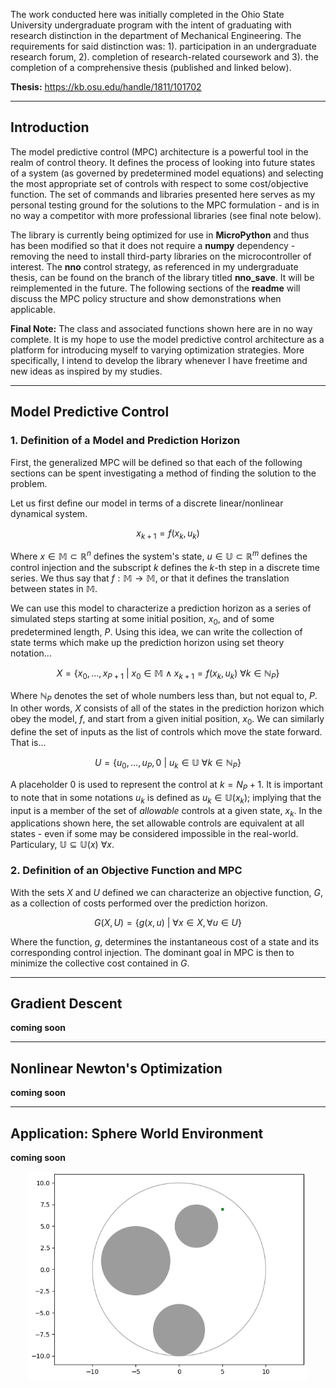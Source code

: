 The work conducted here was initially completed in the Ohio State University undergraduate program with the intent of graduating with research distinction in the department of Mechanical Engineering. The requirements for said distinction was: 1). participation in an undergraduate research forum, 2). completion of research-related coursework and 3). the completion of a comprehensive thesis (published and linked below).

**Thesis:** https://kb.osu.edu/handle/1811/101702


___

## **Introduction**

The model predictive control (MPC) architecture is a powerful tool in the realm of control theory. It defines the process of looking into future states of a system (as governed by predetermined model equations) and selecting the most appropriate set of controls with respect to some cost/objective function. The set of commands and libraries presented here serves as my personal testing ground for the solutions to the MPC formulation - and is in no way a competitor with more professional libraries (see final note below).

The library is currently being optimized for use in **MicroPython** and thus has been modified so that it does not require a **numpy** dependency - removing the need to install third-party libraries on the microcontroller of interest. The **nno** control strategy, as referenced in my undergraduate thesis, can be found on the branch of the library titled **nno_save**. It will be reimplemented in the future. The following sections of the **readme** will discuss the MPC policy structure and show demonstrations when applicable.

**Final Note:** The class and associated functions shown here are in no way complete. It is my hope to use the model predictive control architecture as a platform for introducing myself to varying optimization strategies. More specifically, I intend to develop the library whenever I have freetime and new ideas as inspired by my studies.


___

## **Model Predictive Control**

### 1. Definition of a Model and Prediction Horizon
First, the generalized MPC will be defined so that each of the following sections can be spent investigating a method of finding the solution to the problem.

Let us first define our model in terms of a discrete linear/nonlinear dynamical system.

$$
    x_{k+1} = f(x_k, u_k)
$$

Where $x \in \mathbb{M} \subset \mathbb{R}^n$ defines the system's state, $u \in \mathbb{U} \subset \mathbb{R}^m$ defines the control injection and the subscript $k$ defines the $k$-th step in a discrete time series. We thus say that $f : \mathbb{M} \rightarrow \mathbb{M}$, or that it defines the translation between states in $\mathbb{M}$.

We can use this model to characterize a prediction horizon as a series of simulated steps starting at some initial position, $x_0$, and of some predetermined length, $P$. Using this idea, we can write the collection of state terms which make up the prediction horizon using set theory notation...

$$
    X = \lbrace x_0, \dots, x_{P+1}\ |\ x_0 \in \mathbb{M} \wedge x_{k+1} = f(x_k,u_k)\ \forall k \in \mathbb{N}_P \rbrace
$$

Where $\mathbb{N}_P$ denotes the set of whole numbers less than, but not equal to, $P$. In other words, $X$ consists of all of the states in the prediction horizon which obey the model, $f$, and start from a given initial position, $x_0$. We can similarly define the set of inputs as the list of controls which move the state forward. That is...

$$
    U = \lbrace u_0, \dots, u_{P}, 0\ |\ u_k \in \mathbb{U}\ \forall k \in \mathbb{N}_{P} \rbrace
$$

A placeholder $0$ is used to represent the control at $k=N_P+1$. It is important to note that in some notations $u_k$ is defined as $u_k \in \mathbb{U}(x_k)$; implying that the input is a member of the set of *allowable* controls at a given state, $x_k$. In the applications shown here, the set allowable controls are equivalent at all states - even if some may be considered impossible in the real-world. Particulary, $\mathbb{U} \subseteq \mathbb{U} (x)\ \forall x$.


### 2. Definition of an Objective Function and MPC

With the sets $X$ and $U$ defined we can characterize an objective function, $G$, as a collection of costs performed over the prediction horizon.

$$
    G(X,U) = \lbrace g(x,u)\ |\ \forall x \in X, \forall u \in U \rbrace
$$

Where the function, $g$, determines the instantaneous cost of a state and its corresponding control injection. The dominant goal in MPC is then to minimize the collective cost contained in $G$.

<!-- $$
\begin{aligned}
    \min_{u \in U} && G(X,U)
\end{aligned}
$$ -->


___

## **Gradient Descent**

**coming soon**


___

## **Nonlinear Newton's Optimization**

**coming soon**


___

## **Application:** Sphere World Environment

**coming soon**

<p align='center'>
    <img src=./Examples/.figures/sphereworld.gif width=450>
</p>
